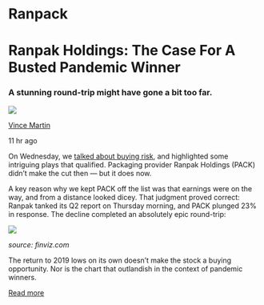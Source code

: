 # Ranpack

# Ranpak Holdings: The Case For A Busted Pandemic Winner

### A stunning round-trip might have gone a bit too far.

[![](https://substackcdn.com/image/fetch/w_64,c_limit,f_auto,q_auto:good,fl_progressive:steep/https%3A%2F%2Fbucketeer-e05bbc84-baa3-437e-9518-adb32be77984.s3.amazonaws.com%2Fpublic%2Fimages%2F98ee4df8-9b81-413c-b839-51c26009042b_4032x3024.jpeg)](https://substack.com/profile/83251778-vince-martin?utm_source=author-byline-face)

[Vince Martin](https://substack.com/profile/83251778-vince-martin)

11 hr ago

On Wednesday, we [talked about buying risk](https://www.overlookedalpha.com/p/research-notes-buying-risk), and highlighted some intriguing plays that qualified. Packaging provider Ranpak Holdings (PACK) didn’t make the cut then — but it does now.

A key reason why we kept PACK off the list was that earnings were on the way, and from a distance looked dicey. That judgment proved correct: Ranpak tanked its Q2 report on Thursday morning, and PACK plunged 23% in response. The decline completed an absolutely epic round-trip:

[![](https://substackcdn.com/image/fetch/w_1456,c_limit,f_auto,q_auto:good,fl_progressive:steep/https%3A%2F%2Fbucketeer-e05bbc84-baa3-437e-9518-adb32be77984.s3.amazonaws.com%2Fpublic%2Fimages%2F235e415c-801a-4ea9-aa97-1e2171699312_880x422.png)](https://substackcdn.com/image/fetch/f_auto,q_auto:good,fl_progressive:steep/https%3A%2F%2Fbucketeer-e05bbc84-baa3-437e-9518-adb32be77984.s3.amazonaws.com%2Fpublic%2Fimages%2F235e415c-801a-4ea9-aa97-1e2171699312_880x422.png)

_source: finviz.com_

The return to 2019 lows on its own doesn’t make the stock a buying opportunity. Nor is the chart that outlandish in the context of pandemic winners.

[Read more](https://www.overlookedalpha.com/p/ranpak-holdings-the-case-for-a-busted?utm_source=email)